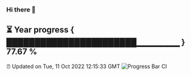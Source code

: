 ### Hi there 👋
⏳ Year progress { ███████████████████████▁▁▁▁▁▁▁ } 77.67 %
---
⏰ Updated on Tue, 11 Oct 2022 12:15:33 GMT
![Progress Bar CI](https://github.com/Moyi321/Moyi321/workflows/Progress%20Bar%20CI/badge.svg)
